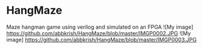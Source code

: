 # HangMaze
Maze hangman game using verilog and simulated on an FPGA
![My image] https://github.com/abbkrish/HangMaze/blob/master/IMGP0002.JPG
![My image] https://github.com/abbkrish/HangMaze/blob/master/IMGP0003.JPG
